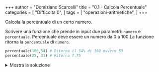 +++
author = "Domiziano Scarcelli"
title = "0.1 - Calcola Percentuale"
categories = [
    "Difficoltà 0",
]
tags = [
    "operazioni-aritmetiche",
]
+++

Calcola la percentuale di un certo numero.
<!--more-->

Scrivere una funzione che prende in input due parametri: `numero` e `percentuale`. Percentuale deve essere un numero da 0 a 100 La funzione ritorna la `percentuale` di `numero`.


```python
percentuale(100,54) # Ritorna il 54% di 100 ovvero 53
percentuale(25, 31) # Ritorna 7.75
```
<details>
<summary>Mostra la soluzione</summary>

```python
def calcola_percentuale(numero, percentuale):
    return numero * (percentuale / 100)
```

</details>
